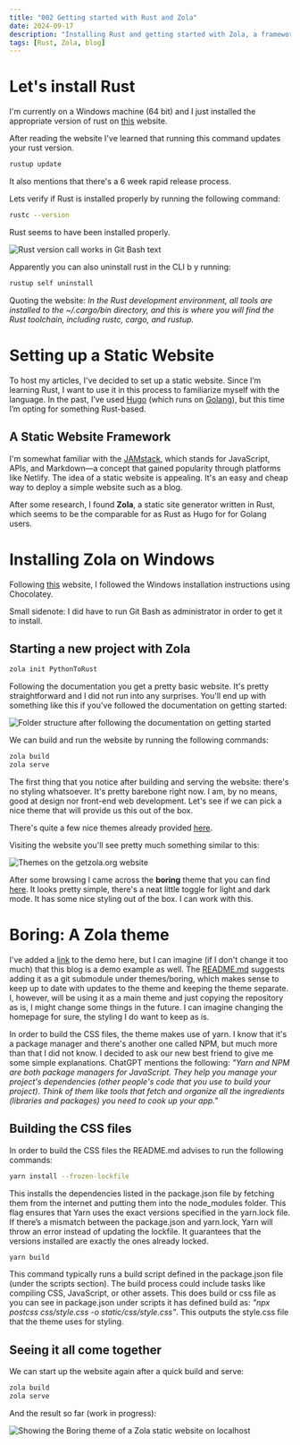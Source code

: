 ```yaml
---
title: "002 Getting started with Rust and Zola"
date: 2024-09-17
description: "Installing Rust and getting started with Zola, a framework for building static websites that is built with Rust"
tags: [Rust, Zola, blog]
---
```


# Let's install Rust

I'm currently on a Windows machine (64 bit) and I just installed the appropriate version of rust on [this](https://www.rust-lang.org/tools/install) website. 

After reading the website I've learned that running this command  updates your rust version. 

```bash
rustup update
```

It also mentions that there's a 6 week rapid release process. 

Lets verify if Rust is installed properly by running the following command:

```bash
rustc --version
```

Rust seems to have been installed properly.

![Rust version call works in Git Bash text](../../../rust-installed.JPG)


Apparently you can also uninstall rust in the CLI b y running:

```bash
rustup self uninstall
```

Quoting the website: *In the Rust development environment, all tools are installed to the ~/.cargo/bin directory, and this is where you will find the Rust toolchain, including rustc, cargo, and rustup.*

# Setting up a Static Website

To host my articles, I've decided to set up a static website. Since I’m learning Rust, I want to use it in this process to familiarize myself with the language. In the past, I’ve used [Hugo](https://gohugo.io/) (which runs on [Golang](https://go.dev/)), but this time I’m opting for something Rust-based.

## A Static Website Framework

I'm somewhat familiar with the [JAMstack](https://jamstack.org/), which stands for JavaScript, APIs, and Markdown—a concept that gained popularity through platforms like Netlify. The idea of a static website is appealing. It's an easy and cheap way to deploy a simple website such as a blog. 

After some research, I found **Zola**, a static site generator written in Rust, which seems to be the comparable for as Rust as Hugo for for Golang users.

# Installing Zola on Windows

Following [this](https://www.getzola.org/documentation/getting-started/installation/) website, I followed the Windows installation instructions using Chocolatey.

Small sidenote: I did have to run Git Bash as administrator in order to get it to install.

## Starting a new project with Zola

```bash
zola init PythonToRust
```

Following the documentation you get a pretty basic website. 
It's pretty straightforward and I did not run into any surprises.
You'll end up with something like this if you've followed the documentation on getting started:

![Folder structure after following the documentation on getting started](../../../starter-layout.jpg)

We can build and run the website by running the following commands:

```bash
zola build
zola serve
```

The first thing that you notice after building and serving the website: there's no styling whatsoever.
It's pretty barebone right now. I am, by no means, good at design nor front-end web development. 
Let's see if we can pick a nice theme that will provide us this out of the box. 

There's quite a few nice themes already provided [here](https://www.getzola.org/themes/).

Visiting the website you'll see pretty much something similar to this:

![Themes on the getzola.org website](../../../zola-themes.jpg)

After some browsing I came across the **boring** theme that you can find [here](https://www.getzola.org/themes/boring/).
It looks pretty simple, there's a neat little toggle for light and dark mode. It has some nice styling out of the box.
I can work with this.

# Boring: A Zola theme

I've added a [link](https://boring-zola.netlify.app/) to the demo here, but I can imagine (if I don't change it too much) that this blog is a demo example as well. The [README.md](https://github.com/ssiyad/boring) suggests adding it as a git submodule under themes/boring, which makes sense to keep up to date with updates to the theme and keeping the theme separate. I, however, will be using it as a main theme and just copying the repository as is, I might change some things in the future. I can imagine changing the homepage for sure, the styling I do want to keep as is. 

In order to build the CSS files, the theme makes use of yarn. I know that it's a package manager and there's another one called NPM, but much more than that I did not know. I decided to ask our new best friend to give me some simple explanations. ChatGPT mentions the following: *"Yarn and NPM are both package managers for JavaScript. They help you manage your project's dependencies (other people's code that you use to build your project). Think of them like tools that fetch and organize all the ingredients (libraries and packages) you need to cook up your app."*

## Building the CSS files

In order to build the CSS files the README.md advises to run the following commands:

```bash
yarn install --frozen-lockfile
```

This installs the dependencies listed in the package.json file by fetching them from the internet and putting them into the node_modules folder. This flag ensures that Yarn uses the exact versions specified in the yarn.lock file. If there’s a mismatch between the package.json and yarn.lock, Yarn will throw an error instead of updating the lockfile. It guarantees that the versions installed are exactly the ones already locked.

```bash
yarn build
```

This command typically runs a build script defined in the package.json file (under the scripts section).
The build process could include tasks like compiling CSS, JavaScript, or other assets. This does build or css file as you can see in package.json under scripts it has defined build as: *"npx postcss css/style.css -o static/css/style.css"*. This outputs the style.css file that the theme uses for styling.


## Seeing it all come together
We can start up the website again after a quick build and serve:

```bash
zola build
zola serve
```

And the result so far (work in progress):

![Showing the Boring theme of a Zola static website on localhost](../../../it-runs.JPG)
